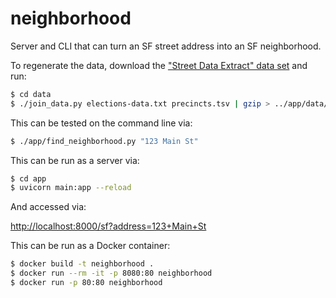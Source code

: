 # neighborhood

Server and CLI that can turn an SF street address into an SF neighborhood.

To regenerate the data, download the ["Street Data Extract" data set](https://sfelections.org/tools/election_data/dataset.php?ATAB=d1970-01-01) and
run:

```bash
$ cd data
$ ./join_data.py elections-data.txt precincts.tsv | gzip > ../app/data/neighborhood_data.tsv.gz
```

This can be tested on the command line via:

```bash
$ ./app/find_neighborhood.py "123 Main St"
```

This can be run as a server via:

```bash
$ cd app
$ uvicorn main:app --reload
```

And accessed via:

<http://localhost:8000/sf?address=123+Main+St>

This can be run as a Docker container:

```bash
$ docker build -t neighborhood .
$ docker run --rm -it -p 8080:80 neighborhood
$ docker run -p 80:80 neighborhood
```
